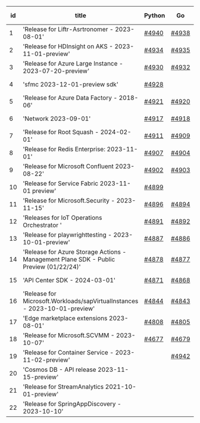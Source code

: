 | id | title | Python | Go | Java | Js | created date | target date | status |
| ------ | ------ | ------ | ------ | ------ | ------ | ------ | ------ | :-----: |
| 1 | 'Release for Liftr-Asrtronomer - 2023-08-01'  | [#4940](https://github.com/Azure/sdk-release-request/issues/4940)  | [#4938](https://github.com/Azure/sdk-release-request/issues/4938)  | [#4939](https://github.com/Azure/sdk-release-request/issues/4939)  | [#4937](https://github.com/Azure/sdk-release-request/issues/4937)  | 02-01 | 02-23 |  |
| 2 | 'Release for HDInsight on AKS - 2023-11-01-preview'  | [#4934](https://github.com/Azure/sdk-release-request/issues/4934)  | [#4935](https://github.com/Azure/sdk-release-request/issues/4935)  | [#4936](https://github.com/Azure/sdk-release-request/issues/4936)  | [#4933](https://github.com/Azure/sdk-release-request/issues/4933)  | 02-01 | 02-23 |  |
| 3 | 'Release for Azure Large Instance - 2023-07-20-preview'  | [#4930](https://github.com/Azure/sdk-release-request/issues/4930)  | [#4932](https://github.com/Azure/sdk-release-request/issues/4932)  | [#4929](https://github.com/Azure/sdk-release-request/issues/4929)  | [#4931](https://github.com/Azure/sdk-release-request/issues/4931)  | 01-31 | 02-23 |  |
| 4 | 'sfmc 2023-12-01-preview sdk'  | [#4928](https://github.com/Azure/sdk-release-request/issues/4928)  |  |  |  | 01-31 | 02-23 |  |
| 5 | 'Release for Azure Data Factory - 2018-06'  | [#4921](https://github.com/Azure/sdk-release-request/issues/4921)  | [#4920](https://github.com/Azure/sdk-release-request/issues/4920)  |  | [#4923](https://github.com/Azure/sdk-release-request/issues/4923)  | 01-26 | 02-23 |  |
| 6 | 'Network 2023-09-01'  | [#4917](https://github.com/Azure/sdk-release-request/issues/4917)  | [#4918](https://github.com/Azure/sdk-release-request/issues/4918)  | [#4916](https://github.com/Azure/sdk-release-request/issues/4916)  | [#4919](https://github.com/Azure/sdk-release-request/issues/4919)  | 01-24 | 02-23 |  |
| 7 | 'Release for Root Squash - 2024-02-01'  | [#4911](https://github.com/Azure/sdk-release-request/issues/4911)  | [#4909](https://github.com/Azure/sdk-release-request/issues/4909)  | [#4910](https://github.com/Azure/sdk-release-request/issues/4910)  | [#4908](https://github.com/Azure/sdk-release-request/issues/4908)  | 01-22 | 02-23 |  |
| 8 | 'Release for Redis Enterprise: 2023-11-01'  | [#4907](https://github.com/Azure/sdk-release-request/issues/4907)  | [#4904](https://github.com/Azure/sdk-release-request/issues/4904)  | [#4906](https://github.com/Azure/sdk-release-request/issues/4906)  | [#4905](https://github.com/Azure/sdk-release-request/issues/4905)  | 01-22 | 02-23 | Hold on by JS/ |
| 9 | 'Release for Microsoft Confluent 2023-08-22'  | [#4902](https://github.com/Azure/sdk-release-request/issues/4902)  | [#4903](https://github.com/Azure/sdk-release-request/issues/4903)  | [#4901](https://github.com/Azure/sdk-release-request/issues/4901)  | [#4900](https://github.com/Azure/sdk-release-request/issues/4900)  | 01-22 | 02-23 | Hold on by JS/Python/ |
| 10 | 'Release for Service Fabric 2023-11-01 preview'  | [#4899](https://github.com/Azure/sdk-release-request/issues/4899)  |  |  |  | 01-20 | 02-23 |  |
| 11 | 'Release for Microsoft.Security - 2023-11-15'  | [#4896](https://github.com/Azure/sdk-release-request/issues/4896)  | [#4894](https://github.com/Azure/sdk-release-request/issues/4894)  | [#4895](https://github.com/Azure/sdk-release-request/issues/4895)  | [#4897](https://github.com/Azure/sdk-release-request/issues/4897)  | 01-18 | 02-23 | Hold on by JS/ |
| 12 | 'Releases for IoT Operations Orchestrator '  | [#4891](https://github.com/Azure/sdk-release-request/issues/4891)  | [#4892](https://github.com/Azure/sdk-release-request/issues/4892)  | [#4893](https://github.com/Azure/sdk-release-request/issues/4893)  | [#4890](https://github.com/Azure/sdk-release-request/issues/4890)  | 01-16 | 02-23 | Hold on by JS/Java/Go/Python/ |
| 13 | 'Release for playwrighttesting - 2023-10-01-preview'  | [#4887](https://github.com/Azure/sdk-release-request/issues/4887)  | [#4886](https://github.com/Azure/sdk-release-request/issues/4886)  | [#4888](https://github.com/Azure/sdk-release-request/issues/4888)  | [#4885](https://github.com/Azure/sdk-release-request/issues/4885)  | 01-15 | 02-23 |  |
| 14 | 'Release for Azure Storage Actions - Management Plane SDK - Public Preview (01/22/24)'  | [#4878](https://github.com/Azure/sdk-release-request/issues/4878)  | [#4877](https://github.com/Azure/sdk-release-request/issues/4877)  | [#4879](https://github.com/Azure/sdk-release-request/issues/4879)  | [#4876](https://github.com/Azure/sdk-release-request/issues/4876)  | 01-09 | 02-23 | Hold on by JS/Java/Go/Python/ |
| 15 | 'API Center SDK - 2024-03-01'  | [#4871](https://github.com/Azure/sdk-release-request/issues/4871)  | [#4868](https://github.com/Azure/sdk-release-request/issues/4868)  | [#4869](https://github.com/Azure/sdk-release-request/issues/4869)  | [#4870](https://github.com/Azure/sdk-release-request/issues/4870)  | 01-08 | 02-23 | Hold on by JS/Java/Go/Python/ |
| 16 | 'Release for Microsoft.Workloads/sapVirtualInstances - 2023-10-01-preview'  | [#4844](https://github.com/Azure/sdk-release-request/issues/4844)  | [#4843](https://github.com/Azure/sdk-release-request/issues/4843)  | [#4845](https://github.com/Azure/sdk-release-request/issues/4845)  | [#4842](https://github.com/Azure/sdk-release-request/issues/4842)  | 12-20 | 01-26 | Hold on by JS/Java/Python/ |
| 17 | 'Edge marketplace extensions 2023-08-01'  | [#4808](https://github.com/Azure/sdk-release-request/issues/4808)  | [#4805](https://github.com/Azure/sdk-release-request/issues/4805)  | [#4807](https://github.com/Azure/sdk-release-request/issues/4807)  | [#4806](https://github.com/Azure/sdk-release-request/issues/4806)  | 11-29 | 02-23 | Hold on by JS/Java/Go/Python/ |
| 18 | 'Release for Microsoft.SCVMM - 2023-10-07'  | [#4677](https://github.com/Azure/sdk-release-request/issues/4677)  | [#4679](https://github.com/Azure/sdk-release-request/issues/4679)  | [#4678](https://github.com/Azure/sdk-release-request/issues/4678)  | [#4676](https://github.com/Azure/sdk-release-request/issues/4676)  | 10-23 | 02-23 | Hold on by JS/Java/Go/Python/ |
| 19 | 'Release for Container Service - 2023-11-02-preview'  |  | [#4942](https://github.com/Azure/sdk-release-request/issues/4942)  |  | [#4941](https://github.com/Azure/sdk-release-request/issues/4941)  | 02-02 | 02-23 |  |
| 20 | 'Cosmos DB - API release 2023-11-15-preview'  |  |  |  | [#4866](https://github.com/Azure/sdk-release-request/issues/4866)  | 01-06 | 01-26 | Hold on by JS/ |
| 21 | 'Release for StreamAnalytics 2021-10-01-preview'  |  |  |  | [#4861](https://github.com/Azure/sdk-release-request/issues/4861)  | 12-27 | 01-26 |  |
| 22 | 'Release for SpringAppDiscovery - 2023-10-10'  |  |  |  | [#4835](https://github.com/Azure/sdk-release-request/issues/4835)  | 12-15 | 01-26 |  |
